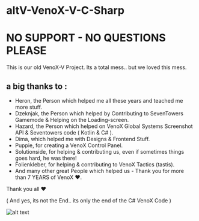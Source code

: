 # altV-VenoX-V-C-Sharp
# NO SUPPORT - NO QUESTIONS PLEASE


This is our old VenoX-V Project.
Its a total mess.. but we loved this mess.

## a big thanks to : 

- Heron, the Person which helped me all these years and teached me more stuff.
- Dzeknjak, the Person which helped by Contributing to SevenTowers Gamemode & Helping on the Loading-screen.
- Hazard, the Person which helped on VenoX Global Systems Screenshot API & Seventowers code ( Kotlin & C# ). 
- Dima, which helped me with Designs & Frontend Stuff.
- Puppie, for creating a VenoX Control Panel.
- Solutionside, for helping & contributing us, even if sometimes things goes hard, he was there!
- Folienkleber, for helping & contributing to VenoX Tactics (tastis).
- And many other great People which helped us - Thank you for more than 7 YEARS of VenoX ♥.

Thank you all ♥

( And yes, its not the End.. its only the end of the C# VenoX Code ) 

![alt text](https://media.discordapp.net/attachments/675346423058923543/858125024837107722/venox-logo.gif)
